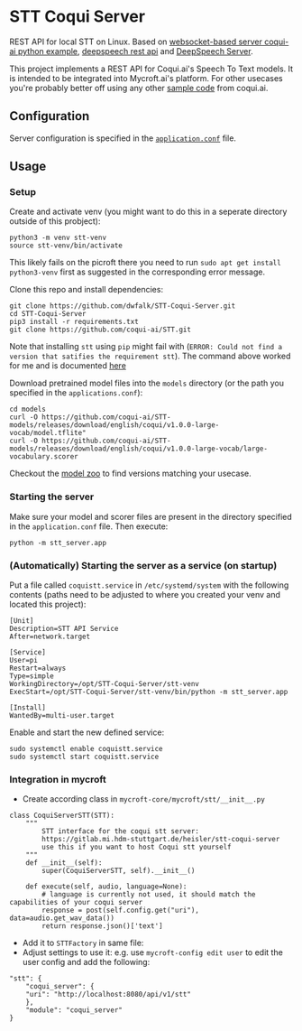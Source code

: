 # STT Coqui Server

REST API for local STT on Linux. Based on [websocket-based server coqui-ai python example](https://github.com/coqui-ai/STT-examples/tree/r1.0/python_websocket_server), [deepspeech rest api](https://github.com/zelo/deepspeech-rest-api) and [DeepSpeech Server](https://github.com/MainRo/deepspeech-server).

This project implements a REST API for Coqui.ai's Speech To Text models. It is intended to be integrated into Mycroft.ai's platform. For other usecases you're probably better off using any other [sample code](https://github.com/coqui-ai/STT-examples) from coqui.ai.

## Configuration

Server configuration is specified in the [`application.conf`](application.conf) file. 

## Usage

### Setup

Create and activate venv (you might want to do this in a seperate directory outside of this probject):
```
python3 -m venv stt-venv
source stt-venv/bin/activate
```
This likely fails on the picroft there you need to run `sudo apt get install python3-venv` first as suggested in the corresponding error message.

Clone this repo and install dependencies:
```
git clone https://github.com/dwfalk/STT-Coqui-Server.git
cd STT-Coqui-Server
pip3 install -r requirements.txt
git clone https://github.com/coqui-ai/STT.git
```
Note that installing `stt` using `pip` might fail with (`ERROR: Could not find a version that satifies the requirement stt`). The command above worked for me and is documented [here](https://github.com/coqui-ai/stt-model-manager#usage)

Download pretrained model files into the `models` directory (or the path you specified in the `applications.conf`):
```
cd models
curl -O https://github.com/coqui-ai/STT-models/releases/download/english/coqui/v1.0.0-large-vocab/model.tflite"
curl -O https://github.com/coqui-ai/STT-models/releases/download/english/coqui/v1.0.0-large-vocab/large-vocabulary.scorer
```
Checkout the [model zoo](https://coqui.ai/models) to find versions matching your usecase.

### Starting the server

Make sure your model and scorer files are present in the directory specified in the `application.conf` file. Then execute:

```
python -m stt_server.app
```

### (Automatically) Starting the server as a service (on startup)
Put a file called `coquistt.service` in `/etc/systemd/system` with the following contents (paths need to be adjusted to where you created your venv and located this project):
```
[Unit]
Description=STT API Service
After=network.target

[Service]
User=pi
Restart=always
Type=simple
WorkingDirectory=/opt/STT-Coqui-Server/stt-venv
ExecStart=/opt/STT-Coqui-Server/stt-venv/bin/python -m stt_server.app

[Install]
WantedBy=multi-user.target
```

Enable and start the new defined service:
```
sudo systemctl enable coquistt.service
sudo systemctl start coquistt.service
```

### Integration in mycroft
- Create according class in `mycroft-core/mycroft/stt/__init__.py`
```
class CoquiServerSTT(STT):
    """
        STT interface for the coqui stt server:
        https://gitlab.mi.hdm-stuttgart.de/heisler/stt-coqui-server
        use this if you want to host Coqui stt yourself
    """
    def __init__(self):
        super(CoquiServerSTT, self).__init__()

    def execute(self, audio, language=None):
        # language is currently not used, it should match the capabilities of your coqui server
        response = post(self.config.get("uri"), data=audio.get_wav_data())
        return response.json()['text']
```
- Add it to `STTFactory` in same file: 
- Adjust settings to use it: e.g. use `mycroft-config edit user` to edit the user config and add the following:
```
"stt": {
    "coqui_server": {
    "uri": "http://localhost:8080/api/v1/stt"
    },
    "module": "coqui_server"
}
```
